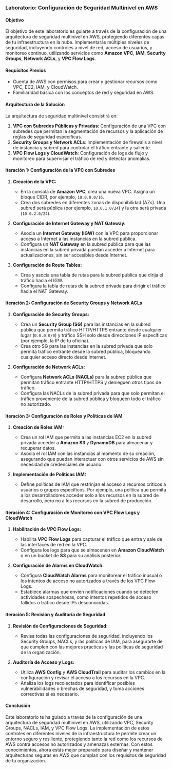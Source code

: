 ### Laboratorio: Configuración de Seguridad Multinivel en AWS

#### Objetivo

El objetivo de este laboratorio es guiarte a través de la configuración de una arquitectura de seguridad multinivel en AWS, protegiendo diferentes capas de tu infraestructura en la nube. Implementarás múltiples niveles de seguridad, incluyendo controles a nivel de red, acceso de usuarios, y monitoreo continuo, utilizando servicios como **Amazon VPC**, **IAM**, **Security Groups**, **Network ACLs**, y **VPC Flow Logs**.

#### Requisitos Previos

- Cuenta de AWS con permisos para crear y gestionar recursos como VPC, EC2, IAM, y CloudWatch.
- Familiaridad básica con los conceptos de red y seguridad en AWS.

#### Arquitectura de la Solución

La arquitectura de seguridad multinivel consistirá en:

1. **VPC con Subredes Públicas y Privadas**: Configuración de una VPC con subredes que permitan la segmentación de recursos y la aplicación de reglas de seguridad específicas.
2. **Security Groups y Network ACLs**: Implementación de firewalls a nivel de instancia y subred para controlar el tráfico entrante y saliente.
3. **VPC Flow Logs y CloudWatch**: Configuración de logs de flujo y monitoreo para supervisar el tráfico de red y detectar anomalías.

#### Iteración 1: Configuración de la VPC con Subredes

1. **Creación de la VPC:**
   - En la consola de **Amazon VPC**, crea una nueva VPC. Asigna un bloque CIDR, por ejemplo, `10.0.0.0/16`.
   - Crea dos subredes en diferentes zonas de disponibilidad (AZs). Una subred será pública (por ejemplo, `10.0.1.0/24`) y la otra será privada (`10.0.2.0/24`).

2. **Configuración de Internet Gateway y NAT Gateway:**
   - Asocia un **Internet Gateway (IGW)** con la VPC para proporcionar acceso a Internet a las instancias en la subred pública.
   - Configura un **NAT Gateway** en la subred pública para que las instancias en la subred privada puedan acceder a Internet para actualizaciones, sin ser accesibles desde Internet.

3. **Configuración de Route Tables:**
   - Crea y asocia una tabla de rutas para la subred pública que dirija el tráfico hacia el IGW.
   - Configura la tabla de rutas de la subred privada para dirigir el tráfico hacia el NAT Gateway.

#### Iteración 2: Configuración de Security Groups y Network ACLs

1. **Configuración de Security Groups:**
   - Crea un **Security Group (SG)** para las instancias en la subred pública que permita tráfico HTTP/HTTPS entrante desde cualquier lugar (`0.0.0.0/0`) y tráfico SSH solo desde direcciones IP específicas (por ejemplo, la IP de tu oficina).
   - Crea otro SG para las instancias en la subred privada que solo permita tráfico entrante desde la subred pública, bloqueando cualquier acceso directo desde Internet.

2. **Configuración de Network ACLs:**
   - Configura **Network ACLs (NACLs)** para la subred pública que permitan tráfico entrante HTTP/HTTPS y denieguen otros tipos de tráfico.
   - Configura las NACLs de la subred privada para que solo permitan el tráfico proveniente de la subred pública y bloqueen todo el tráfico no autorizado.

#### Iteración 3: Configuración de Roles y Políticas de IAM

1. **Creación de Roles IAM:**
   - Crea un rol IAM que permita a las instancias EC2 en la subred privada acceder a **Amazon S3** y **DynamoDB** para almacenar y recuperar datos.
   - Asocia el rol IAM con las instancias al momento de su creación, asegurando que puedan interactuar con otros servicios de AWS sin necesidad de credenciales de usuario.

2. **Implementación de Políticas IAM:**
   - Define políticas de IAM que restrinjan el acceso a recursos críticos a usuarios o grupos específicos. Por ejemplo, una política que permita a los desarrolladores acceder solo a los recursos en la subred de desarrollo, pero no a los recursos en la subred de producción.

#### Iteración 4: Configuración de Monitoreo con VPC Flow Logs y CloudWatch

1. **Habilitación de VPC Flow Logs:**
   - Habilita **VPC Flow Logs** para capturar el tráfico que entra y sale de las interfaces de red en la VPC.
   - Configura los logs para que se almacenen en **Amazon CloudWatch** o en un bucket de **S3** para su análisis posterior.

2. **Configuración de Alarms en CloudWatch:**
   - Configura **CloudWatch Alarms** para monitorear el tráfico inusual o los intentos de acceso no autorizados a través de los VPC Flow Logs.
   - Establece alarmas que envíen notificaciones cuando se detecten actividades sospechosas, como intentos repetidos de acceso fallidos o tráfico desde IPs desconocidas.

#### Iteración 5: Revisión y Auditoría de Seguridad

1. **Revisión de Configuraciones de Seguridad:**
   - Revisa todas las configuraciones de seguridad, incluyendo los Security Groups, NACLs, y las políticas de IAM, para asegurarte de que cumplen con las mejores prácticas y las políticas de seguridad de la organización.

2. **Auditoría de Acceso y Logs:**
   - Utiliza **AWS Config** y **AWS CloudTrail** para auditar los cambios en la configuración y revisar el acceso a los recursos en la VPC.
   - Analiza los logs recolectados para identificar posibles vulnerabilidades o brechas de seguridad, y toma acciones correctivas si es necesario.

#### Conclusión

Este laboratorio te ha guiado a través de la configuración de una arquitectura de seguridad multinivel en AWS, utilizando VPC, Security Groups, NACLs, IAM, y VPC Flow Logs. La implementación de estos controles en diferentes niveles de la infraestructura te permite crear un entorno seguro y resiliente, protegiendo tanto la red como los recursos de AWS contra accesos no autorizados y amenazas externas. Con estos conocimientos, ahora estás mejor preparado para diseñar y mantener arquitecturas seguras en AWS que cumplan con los requisitos de seguridad de tu organización.

